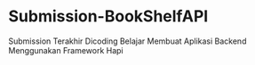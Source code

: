 # Submission-BookShelfAPI

Submission Terakhir Dicoding Belajar Membuat Aplikasi Backend Menggunakan Framework Hapi
